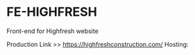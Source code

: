 # FE-HIGHFRESH
Front-end for Highfresh website


Production Link >> https://highfreshconstruction.com/
Hosting: 
